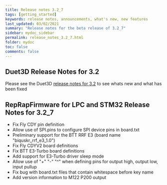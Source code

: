 ```yaml
---
title: Release notes 3.2_7
tags: [getting_started]
keywords: release notes, announcements, what's new, new features
last_updated: 03/02/2021
summary: "Release notes for the beta release of 3.2_7"
sidebar: mydoc_sidebar
permalink: release_notes_3.2_7.html
folder: mydoc
toc: false
comments: false
---
```


## Duet3D Release Notes for 3.2

Please see the Duet3D [release notes for 3.2](https://github.com/Duet3D/RepRapFirmware/blob/v3-dev/WHATS_NEW_RRF3.md#reprapfirmware-32) to see whats new and what has been fixed

## RepRapFirmware for LPC and STM32 Release Notes for 3.2_7

- Fix Fly CDY pin definition
- Allow use of SPI.pins to configure SPI device pins in board.txt
- Preliminary support for the BTT RRF E3 (board name "biquskr_rrf_e3_1.0")
- Fix Fly CDYV2 board definitions
- Fix BTT E3-Turbo board definitions
- Add support for E3-Turbo driver sleep mode
- Allow use of "+" "-" "^" when defining pins for output high, output low, input pullup
- Fix bug with board.txt files that contain whitespace before key name
- Add version information to M122 P200 output